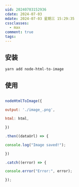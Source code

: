 ```yaml
---
uid: 20240703152936
cdate: 2024-07-03
mdate: 2024-07-03 星期三 15:29:35
cssclasses:
  - max
comment: true
tags:
---
```


## 安装
```zsh
yarn add node-html-to-image
```

## 使用

```js

nodeHtmlToImage({

output: './image_.png',

html: html,

})

.then((dataUrl) => {

console.log("Image saved!");

})

.catch((error) => {

console.error("Error:", error);

});
```
